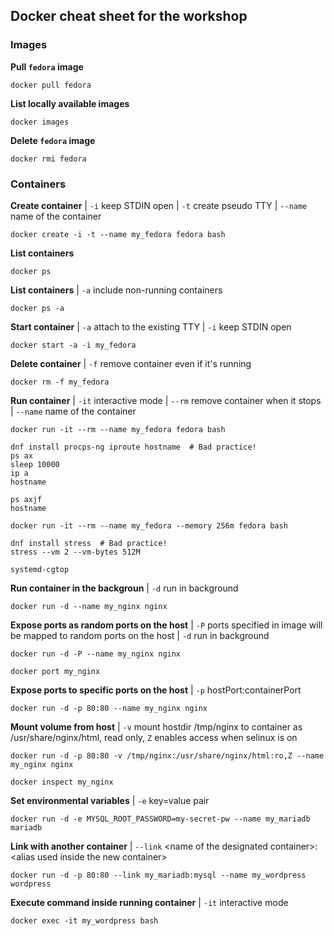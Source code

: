 ## Docker cheat sheet for the workshop

### Images
__Pull `fedora` image__
```
docker pull fedora
```
__List locally available images__
```
docker images
```
__Delete `fedora` image__
```
docker rmi fedora
```

### Containers
__Create container__ | `-i` keep STDIN open | `-t` create pseudo TTY | `--name` name of the container
```
docker create -i -t --name my_fedora fedora bash
```
__List containers__
```
docker ps
```
__List containers__ | `-a` include non-running containers
```
docker ps -a
```
__Start container__ | `-a` attach to the existing TTY | `-i` keep STDIN open
```
docker start -a -i my_fedora 
```
__Delete container__ | `-f` remove container even if it's running
```
docker rm -f my_fedora
```
__Run container__ | `-it` interactive mode | `--rm` remove container when it stops | `--name` name of the container
```
docker run -it --rm --name my_fedora fedora bash
```
```
dnf install procps-ng iproute hostname  # Bad practice!
ps ax
sleep 10000
ip a
hostname

ps axjf
hostname
```
```
docker run -it --rm --name my_fedora --memory 256m fedora bash

dnf install stress  # Bad practice!
stress --vm 2 --vm-bytes 512M

systemd-cgtop
```
__Run container in the backgroun__ | `-d` run in background
```
docker run -d --name my_nginx nginx
```
__Expose ports as random ports on the host__ | `-P` ports specified in image will be mapped to random ports on the host | `-d` run in background
```
docker run -d -P --name my_nginx nginx

docker port my_nginx
```
__Expose ports to specific ports on the host__ | `-p` hostPort:containerPort
```
docker run -d -p 80:80 --name my_nginx nginx
```
__Mount volume from host__ | `-v` mount hostdir /tmp/nginx to container as /usr/share/nginx/html, read only, `Z` enables access when selinux is on
```
docker run -d -p 80:80 -v /tmp/nginx:/usr/share/nginx/html:ro,Z --name my_nginx nginx

docker inspect my_nginx
```
__Set environmental variables__ | `-e` key=value pair
```
docker run -d -e MYSQL_ROOT_PASSWORD=my-secret-pw --name my_mariadb mariadb
```
__Link with another container__ | `--link` \<name of the designated container\>:\<alias used inside the new container\>
```
docker run -d -p 80:80 --link my_mariadb:mysql --name my_wordpress wordpress
```
__Execute command inside running container__ | `-it` interactive mode
```
docker exec -it my_wordpress bash
```
